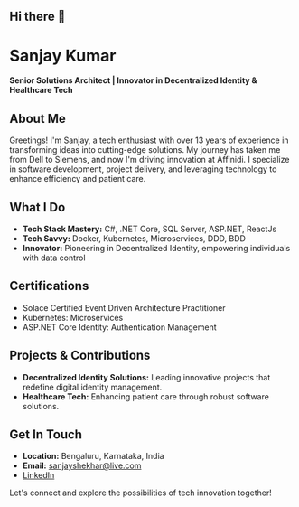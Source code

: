 ## Hi there 👋


# Sanjay Kumar

**Senior Solutions Architect | Innovator in Decentralized Identity & Healthcare Tech**

## About Me

Greetings! I'm Sanjay, a tech enthusiast with over 13 years of experience in transforming ideas into cutting-edge solutions. My journey has taken me from Dell to Siemens, and now I'm driving innovation at Affinidi. I specialize in software development, project delivery, and leveraging technology to enhance efficiency and patient care.

## What I Do

- **Tech Stack Mastery:** C#, .NET Core, SQL Server, ASP.NET, ReactJs
- **Tech Savvy:** Docker, Kubernetes, Microservices, DDD, BDD
- **Innovator:** Pioneering in Decentralized Identity, empowering individuals with data control

## Certifications

- Solace Certified Event Driven Architecture Practitioner
- Kubernetes: Microservices
- ASP.NET Core Identity: Authentication Management

## Projects & Contributions

- **Decentralized Identity Solutions:** Leading innovative projects that redefine digital identity management.
- **Healthcare Tech:** Enhancing patient care through robust software solutions.

## Get In Touch

- **Location:** Bengaluru, Karnataka, India
- **Email:** [sanjayshekhar@live.com](mailto:sanjayshekhar@live.com)
- [LinkedIn](https://www.linkedin.com/in/sanjay95)

Let's connect and explore the possibilities of tech innovation together!


<!--
**sanjay95/sanjay95** is a ✨ _special_ ✨ repository because its `README.md` (this file) appears on your GitHub profile.

Here are some ideas to get you started:

- 🔭 I’m currently working on ...
- 🌱 I’m currently learning ...
- 👯 I’m looking to collaborate on ...
- 🤔 I’m looking for help with ...
- 💬 Ask me about ...
- 📫 How to reach me: ...
- 😄 Pronouns: ...
- ⚡ Fun fact: ...
-->
